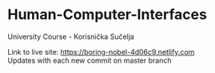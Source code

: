 # Human-Computer-Interfaces
University Course - Korisnička Sučelja

Link to live site: https://boring-nobel-4d06c9.netlify.com    
Updates with each new commit on master branch